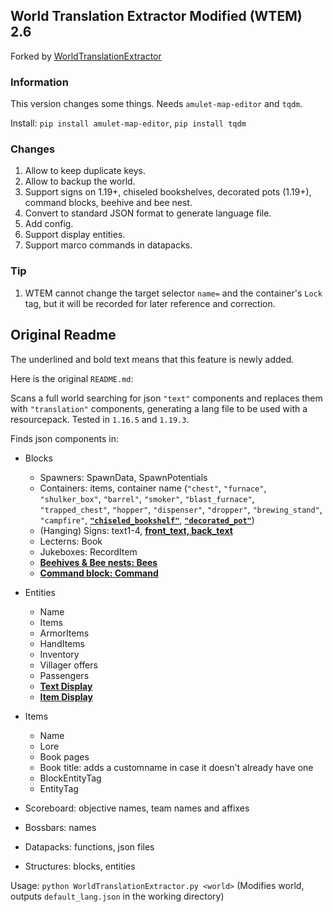 ## World Translation Extractor Modified (WTEM) 2.6
Forked by [WorldTranslationExtractor](https://github.com/5uso/AmuletScripts/blob/main/WorldTranslationExtractor.py)

### Information
This version changes some things.
Needs `amulet-map-editor` and `tqdm`.

Install: `pip install amulet-map-editor`, `pip install tqdm`

### Changes

1. Allow to keep duplicate keys.
2. Allow to backup the world.
3. Support signs on 1.19+, chiseled bookshelves, decorated pots (1.19+), 
command blocks, beehive and bee nest.
4. Convert to standard JSON format to generate language file.
5. Add config.
6. Support display entities.
7. Support marco commands in datapacks.

### Tip

1. WTEM cannot change the target selector `name=` and the container's `Lock` tag, but it will be recorded for later reference and correction.

## Original Readme

The underlined and bold text means that this feature is newly added.

Here is the original `README.md`:

Scans a full world searching for json `"text"` components and replaces them with `"translation"` components, generating a lang file to be used with a resourcepack. Tested in `1.16.5` and `1.19.3`.

Finds json components in:
- Blocks
  - Spawners: SpawnData, SpawnPotentials
  - Containers: items, container name (`"chest"`, `"furnace"`, `"shulker_box"`, `"barrel"`, `"smoker"`, `"blast_furnace"`, `"trapped_chest"`, `"hopper"`, `"dispenser"`, `"dropper"`, `"brewing_stand"`, `"campfire"`, <u>**`"chiseled_bookshelf"`**</u>, <u>**`"decorated_pot"`**</u>)
  - (Hanging) Signs: text1-4, <u>**front_text, back_text**</u>
  - Lecterns: Book
  - Jukeboxes: RecordItem
  - <u>**Beehives & Bee nests: Bees**
  - **Command block: Command**</u>

- Entities
  - Name
  - Items
  - ArmorItems
  - HandItems
  - Inventory
  - Villager offers
  - Passengers
  - <u>**Text Display**</u>
  - <u>**Item Display**</u>

- Items
  - Name
  - Lore
  - Book pages
  - Book title: adds a customname in case it doesn't already have one
  - BlockEntityTag
  - EntityTag

- Scoreboard: objective names, team names and affixes

- Bossbars: names

- Datapacks: functions, json files

- Structures: blocks, entities

Usage: `python WorldTranslationExtractor.py <world>` (Modifies world, outputs `default_lang.json` in the working directory)
